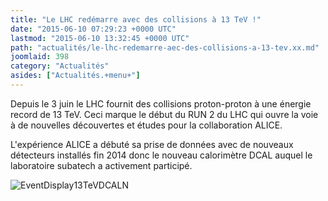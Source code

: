 ```yaml
---
title: "Le LHC redémarre avec des collisions à 13 TeV !"
date: "2015-06-10 07:29:23 +0000 UTC"
lastmod: "2015-06-10 13:32:45 +0000 UTC"
path: "actualités/le-lhc-redemarre-aec-des-collisions-a-13-tev.xx.md"
joomlaid: 398
category: "Actualités"
asides: ["Actualités.+menu+"]
---
```

Depuis le 3 juin le LHC fournit des collisions proton-proton à une énergie record de 13 TeV. Ceci marque le début du RUN 2 du LHC qui ouvre la voie à de nouvelles découvertes et études pour la collaboration ALICE.

L'expérience ALICE a débuté sa prise de données avec de nouveaux détecteurs installés fin 2014 donc le nouveau calorimètre DCAL auquel le laboratoire subatech a activement participé.

![EventDisplay13TeVDCALN](images/EventDisplay13TeVDCALN.png)
